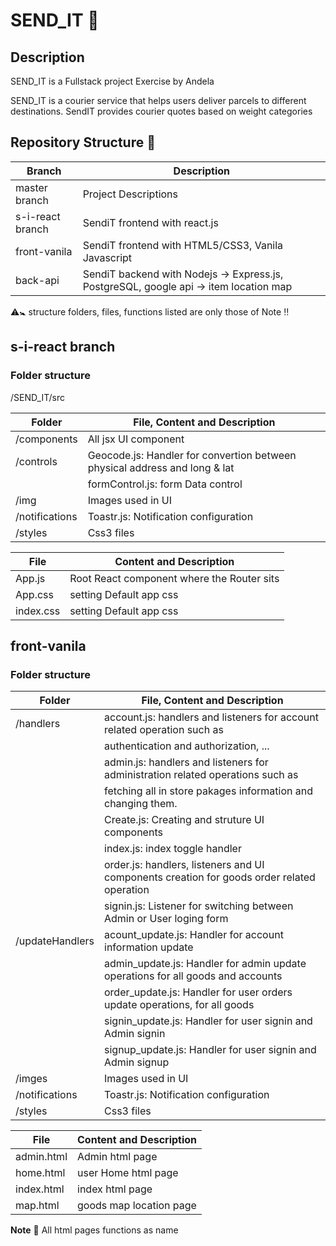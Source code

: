 # SEND_IT 🚛

## Description
SEND_IT is a Fullstack project Exercise by Andela

SEND_IT is a courier service that helps users deliver parcels to different destinations. SendIT provides courier quotes based on weight categories


## Repository Structure 🔗

Branch                  |     Description
------------------------|---------------------
master branch           | Project Descriptions
s-i-react branch        | SendiT frontend with react.js
front-vanila            | SendiT frontend with HTML5/CSS3, Vanila Javascript    
back-api                | SendiT backend with Nodejs -> Express.js, PostgreSQL, google api -> item location map

⚠️🚼 structure folders, files, functions listed are only those of Note ‼️

## s-i-react branch   


### Folder structure

/SEND_IT/src

Folder           |    File, Content and Description
-----------------|------------------------------
/components      | All jsx UI component
/controls        | Geocode.js: Handler for convertion between physical address and long & lat 
                 | formControl.js: form Data control
/img             | Images used in UI
/notifications   | Toastr.js: Notification configuration
/styles          | Css3 files


File             |     Content and Description
-----------------|-----------------------------
App.js           | Root React component where the Router sits
App.css          | setting Default app css
index.css        | setting Default app css


## front-vanila 

### Folder structure

Folder           |    File, Content and Description
-----------------|------------------------------
/handlers        | account.js: handlers and listeners for account related operation such as 
                 | authentication and authorization, ...
                 | admin.js: handlers and listeners for administration related operations such as 
                 | fetching all in store pakages information and changing them.
                 | Create.js: Creating and struture UI components
                 | index.js: index toggle  handler
                 | order.js: handlers, listeners and UI components creation for goods order related operation
                 | signin.js: Listener for switching between Admin or User loging form
/updateHandlers  | acount_update.js: Handler for account information update 
                 | admin_update.js: Handler for admin  update operations for all goods and accounts
                 | order_update.js: Handler for user orders update operations, for all goods 
                 | signin_update.js: Handler for user signin and Admin signin 
                 | signup_update.js: Handler for user signin and Admin signup 
/imges           | Images used in UI
/notifications   | Toastr.js: Notification configuration
/styles          | Css3 files



File             |     Content and Description
-----------------|-----------------------------
admin.html       | Admin html page
home.html        | user Home html page
index.html       | index html page
map.html         | goods map location page

**Note** 📌 All html pages functions as name 
